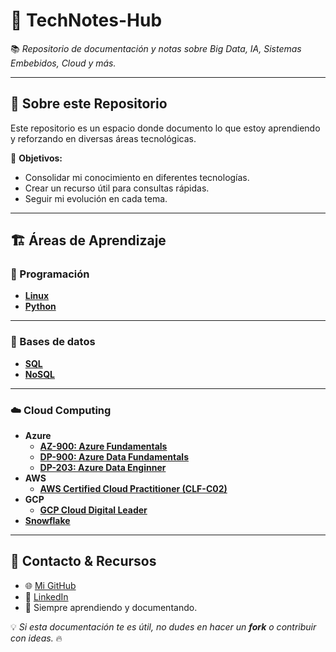 # 📌 TechNotes-Hub  
📚 *Repositorio de documentación y notas sobre Big Data, IA, Sistemas Embebidos, Cloud y más.*

---

## 🚀 Sobre este Repositorio  
Este repositorio es un espacio donde documento lo que estoy aprendiendo y reforzando en diversas áreas tecnológicas.  

📌 **Objetivos:**  
- Consolidar mi conocimiento en diferentes tecnologías.  
- Crear un recurso útil para consultas rápidas.  
- Seguir mi evolución en cada tema.  

---

## 🏗 Áreas de Aprendizaje  

### 🔹 Programación 
- [**Linux**](/Linux/)
- [**Python**]()   

---
### 🔹 Bases de datos
- [**SQL**]()
- [**NoSQL**]()

---

### ☁️ Cloud Computing  
- **Azure**
    - [**AZ-900: Azure Fundamentals**](/Cloud/Azure/Azure%20Fundamentals/)
    - [**DP-900: Azure Data Fundamentals**](/Cloud/Azure/Azure%20Data%20Fundamentals/)
    - [**DP-203: Azure Data Enginner**]()
- **AWS**
    - [**AWS Certified Cloud Practitioner (CLF-C02)**]()
- **GCP**
    - [**GCP Cloud Digital Leader**]()
- [**Snowflake**]()

---

## 📢 Contacto & Recursos  
- 🌐 [Mi GitHub](https://github.com/CamarenaAI)  
- 📌 [LinkedIn](https://www.linkedin.com/in/camarenaai/)  
- 🚀 Siempre aprendiendo y documentando.  

💡 _Si esta documentación te es útil, no dudes en hacer un **fork** o contribuir con ideas._ 🔥  